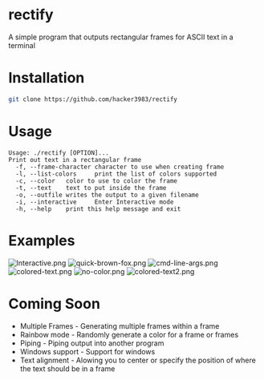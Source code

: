 # rectify
A simple program that outputs rectangular frames for ASCII text in a terminal
# Installation
```sh
git clone https://github.com/hacker3983/rectify
```
# Usage
```
Usage: ./rectify [OPTION]...
Print out text in a rectangular frame
  -f, --frame-character character to use when creating frame
  -l, --list-colors     print the list of colors supported
  -c, --color   color to use to color the frame
  -t, --text    text to put inside the frame
  -o, --outfile writes the output to a given filename
  -i, --interactive     Enter Interactive mode
  -h, --help    print this help message and exit
```
# Examples
![Interactive.png](https://cdn.discordapp.com/attachments/881618109394485248/882248601458319360/unknown.png)
![quick-brown-fox.png](https://cdn.discordapp.com/attachments/881618109394485248/882249964900716624/unknown.png)
![cmd-line-args.png](https://cdn.discordapp.com/attachments/881618109394485248/882250481374756904/unknown.png)
![colored-text.png](https://cdn.discordapp.com/attachments/881618109394485248/882251356344287232/unknown.png)
![no-color.png](https://cdn.discordapp.com/attachments/881618109394485248/882251497046429706/unknown.png)
![colored-text2.png](https://cdn.discordapp.com/attachments/881618109394485248/882251685005787136/unknown.png)
# Coming Soon
* Multiple Frames - Generating multiple frames within a frame
* Rainbow mode - Randomly generate a color for a frame or frames
* Piping - Piping output into another program
* Windows support - Support for windows
* Text alignment - Alowing you to center or specify the position of where the text should be in a frame
